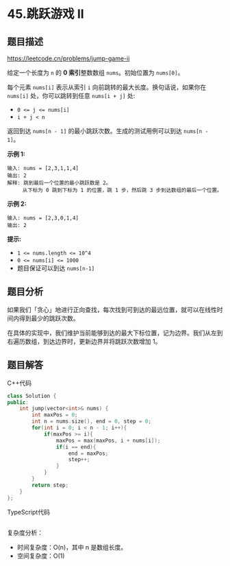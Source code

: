 # 45.跳跃游戏 II

## 题目描述 

https://leetcode.cn/problems/jump-game-ii

给定一个长度为 `n` 的 **0 索引**整数数组 `nums`。初始位置为 `nums[0]`。

每个元素 `nums[i]` 表示从索引 `i` 向前跳转的最大长度。换句话说，如果你在 `nums[i]` 处，你可以跳转到任意 `nums[i + j]` 处:

- `0 <= j <= nums[i]` 
- `i + j < n`

返回到达 `nums[n - 1]` 的最小跳跃次数。生成的测试用例可以到达 `nums[n - 1]`。

 

**示例 1:**

```
输入: nums = [2,3,1,1,4]
输出: 2
解释: 跳到最后一个位置的最小跳跃数是 2。
     从下标为 0 跳到下标为 1 的位置，跳 1 步，然后跳 3 步到达数组的最后一个位置。
```

**示例 2:**

```
输入: nums = [2,3,0,1,4]
输出: 2
```

 

**提示:**

- `1 <= nums.length <= 10^4`
- `0 <= nums[i] <= 1000`
- 题目保证可以到达 `nums[n-1]`



## 题目分析

如果我们「贪心」地进行正向查找，每次找到可到达的最远位置，就可以在线性时间内得到最少的跳跃次数。

在具体的实现中，我们维护当前能够到达的最大下标位置，记为边界。我们从左到右遍历数组，到达边界时，更新边界并将跳跃次数增加 1。

## 题目解答

C++代码

```c++
class Solution {
public:
    int jump(vector<int>& nums) {
        int maxPos = 0;
        int n = nums.size(), end = 0, step = 0;
        for(int i = 0; i < n - 1; i++){
            if(maxPos >= i){
                maxPos = max(maxPos, i + nums[i]);
                if(i == end){
                    end = maxPos;
                    step++;
                }
            }
        }
        return step;
    }
};
```

TypeScript代码

```typescript

```

复杂度分析：

* 时间复杂度：O(n)，其中 n 是数组长度。
* 空间复杂度：O(1)

